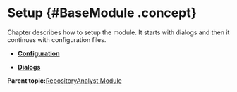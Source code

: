 # Setup {#BaseModule .concept}

Chapter describes how to setup the module. It starts with dialogs and then it continues with configuration files.

-   **[Configuration](../../../modules/rita/setup/configuration/configuration.md)**  

-   **[Dialogs](../../../modules/rita/setup/dialogs/dialogs.md)**  


**Parent topic:**[RepositoryAnalyst Module](../../../modules/rita/index.md)


